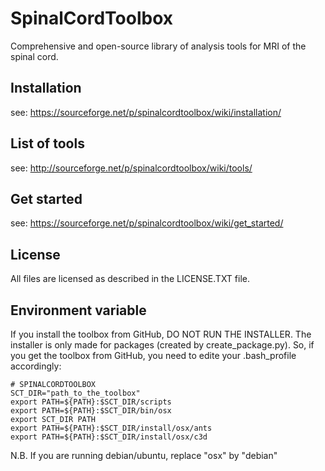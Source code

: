 SpinalCordToolbox
=================

Comprehensive and open-source library of analysis tools for MRI of the spinal cord.


Installation
-------------------
see: https://sourceforge.net/p/spinalcordtoolbox/wiki/installation/


List of tools
-------------------
see: http://sourceforge.net/p/spinalcordtoolbox/wiki/tools/


Get started
-------------------
see: https://sourceforge.net/p/spinalcordtoolbox/wiki/get_started/


License
-------------------
All files are licensed as described in the LICENSE.TXT file.


Environment variable
-------------------
If you install the toolbox from GitHub, DO NOT RUN THE INSTALLER. The installer is only made for packages (created by create_package.py). So, if you get the toolbox from GitHub, you need to edite your .bash_profile accordingly:

````
# SPINALCORDTOOLBOX
SCT_DIR="path_to_the_toolbox"
export PATH=${PATH}:$SCT_DIR/scripts
export PATH=${PATH}:$SCT_DIR/bin/osx
export SCT_DIR PATH
export PATH=${PATH}:$SCT_DIR/install/osx/ants
export PATH=${PATH}:$SCT_DIR/install/osx/c3d
````
N.B. If you are running debian/ubuntu, replace "osx" by "debian"
